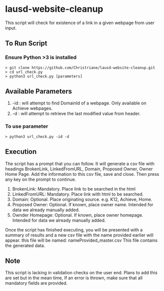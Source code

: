 # lausd-website-cleanup
This script will check for existence of a link in a given webpage from user input.

## To Run Script
### Ensure Python >3 is installed 

```
> git clone https://github.com/Christriane/lausd-website-cleanup.git
> cd url_check.py
> python3 url_check.py [parameters]
``` 

## Available Parameters
1. -id : will attempt to find DomainId of a webpage. Only available on Achieve webpages. 
2. -d  : will attempt to retrieve the last modified value from header. 
### To use parameter 
```
> python3 url_check.py -id -d
```

## Execution
The script has a prompt that you can follow. It will generate a csv file with headings BrokenLink, LinkedFromURL, 
Domain, Proposed Owner, Owner Home Page. Add the information to this csv file, save and close. Then press any key
on the prompt to continue.
1. BrokenLink: Mandatory. Place link to be searched in the html
2. LinkedFromURL: Mandatory. Place link with html to be searched.
3. Domain: Optional. Place originating source. e.g. K12, Achieve, Home.
4. Proposed Owner: Optional. If known, place owner name. Intended for data we already manually added.
5. Ownder Homepage: Optional. If known, place owner homepage. Intended for data we already manually added.

Once the script has finished executing, you will be presented with a summary of results and a new csv file with the 
name provided earlier will appear. this file will be named: nameProvided_master.csv This file contains the generated data.

## Note
This script is lacking in validation checks on the user end. Plans to add this are set but in the mean time, 
If an error is thrown, make sure that all mandatory fields are provided. 

